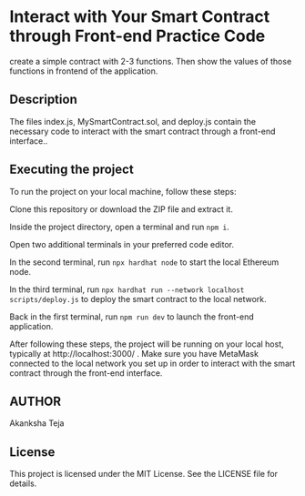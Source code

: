 # Interact with Your Smart Contract through Front-end Practice Code
create a simple contract with 2-3 functions. Then show the values of those functions in frontend of the application. 

## Description
The files index.js, MySmartContract.sol, and deploy.js contain the necessary code to interact with the smart contract through a front-end interface..

## Executing the project
To run the project on your local machine, follow these steps:

Clone this repository or download the ZIP file and extract it.

Inside the project directory, open a terminal and run ``` npm i ```.

Open two additional terminals in your preferred code editor.

In the second terminal, run ``` npx hardhat node ``` to start the local Ethereum node.

In the third terminal, run ``` npx hardhat run --network localhost scripts/deploy.js ``` to deploy the smart contract to the local network.

Back in the first terminal, run ``` npm run dev ``` to launch the front-end application.

After following these steps, the project will be running on your local host, typically at http://localhost:3000/ . Make sure you have MetaMask connected to the local network you set up in order to interact with the smart contract through the front-end interface.

## AUTHOR
Akanksha Teja
## License 
This project is licensed under the MIT License. See the LICENSE file for details.
